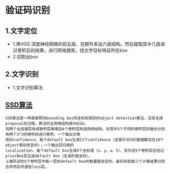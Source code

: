 验证码识别
==

1.文字定位
---
- 1.用VGG 深度神经网络的前五层，在额外多加六层结构。然后提取其中几层进过卷积后的结果，进行网格搜索，找文字目标特征所在box
- 2.切割出box

2.文字识别
---
- 1.文字识别算法



## [SSD算法](https://blog.csdn.net/u014380165/article/details/72824889)

```
SSD算法是一种直接预测bounding box的坐标和类别的object detection算法，没有生成proposal的过程。算法的主网络结构是VGG16。
将两个全连接层改成卷积层再增加4个卷积层构造网络结构。对其中5个不同的卷积层的输出分别用两个3*3的卷积核进行卷积，一个输出分类
用的confidence，每个default box生成21个confidence（这是针对VOC数据集包含20个object类别而言的）；一个输出回归用的
localization，每个default box生成4个坐标值（x，y，w，h）。另外这5个卷积层还经过priorBox层生成default box（生成的是坐标）。
上面所述的5个卷积层中每一层的default box的数量是给定的。最后将前面三个计算结果分别合并然后传递给loss层。 
```